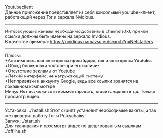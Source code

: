 Youtubeclient  
Данное приложение представляет из себя консольный youtube-клиент, работающий через Tor и зеркала Nvidious.  
***
Интересующие каналы необходимо добавить в channels.txt, причём ссылки должны быть именно на зеркало Invidious.  
В качестве примера: https://invidious.namazso.eu/search?q=Netstalkers  
***
Плюсы:  
+Анонимность как со стороны провайдера, так и со стороны Youtube.  
+Обход блокировки youtube при его наличии  
+Отсутствие рекламы от Youtube  
+Лёгкий интерфейс, не нагружающий систему  
+Нет привязки к аккаунту Google, ведь все ссылки хранятся на локальном компьютере    
Минус:Нет возможности комментировать, ставить оценки и т.д. Только просмотр видео.  
***
Установка: ./install.sh Этот скрипт установит необходимые пакеты, а так же проверит работу Tor и Proxychains  
Запуск: ./start.sh  
Для скачивания и просмотра видео по шешированным сыылкам: ./offline.sh
